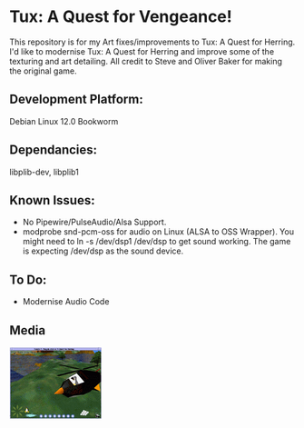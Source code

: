 # Tux: A Quest for Vengeance!
This repository is for my Art fixes/improvements to Tux: A Quest for Herring.
I'd like to modernise Tux: A Quest for Herring and improve some of the texturing and art detailing. All credit to Steve and Oliver Baker for making the original game.

## Development Platform:
Debian Linux 12.0 Bookworm

## Dependancies:
libplib-dev, libplib1

## Known Issues:
- No Pipewire/PulseAudio/Alsa Support.
- modprobe snd-pcm-oss for audio on Linux (ALSA to OSS Wrapper). You might need to ln -s /dev/dsp1 /dev/dsp to get sound working. The game is expecting /dev/dsp as the sound device.

## To Do:
- Modernise Audio Code

## Media
![Screenshot](https://github.com/DMJC/Tux_AQFH_HD/blob/main/doc/snap2tb.png?raw=true)
